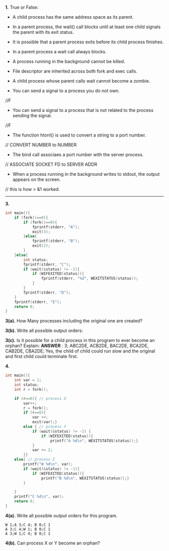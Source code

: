 **1.** True or False:


- A child process has the same address space as its parent.

- In a parent process, the wait() call blocks until at least one child signals the parent with its exit status.

- It is possible that a parent process exits before its child process finishes.

- In a parent process a wait call always blocks.

- A process running in the background cannot be killed.

- File descriptor are inherited across both fork and exec calls.

- A child process whose parent calls wait cannot become a zombie.

- You can send a signal to a process you do not own.

//F
- You can send a signal to a process that is not related to the process sending the signal.

//F
- The function htonl() is used to convert a string to a port number.

// CONVERT NUMBER to NUMBER
- The bind call associaes a port number with the server process.

// ASSOCIATE SOCKET FD to SERVER ADDR

- When a process running in the background writes to stdout, the output appears on the screen.

// this is how > &1 worked.



---
**3.** 
```c
int main(){
    if (fork()==0){
        if (fork()==0){
            fprintf(stderr, "A");
            exit(3);
        }else{
            fprintf(stderr, "B");
            exit(2);
        }
    }else{
        int status;
        fprintf(stderr, "C");
        if (wait(&status) != -1){
            if (WIFEXITED(status)){
                fprintf(stderr, "%d", WEXITSTATUS(status));
            }
        }
        fprintf(stderr, "D");
    }
    fprintf(stderr, "E");
    return 0;
}
```
**3(a).** How Many processes including the original one are created?
 
**3(b).** Write all possible output orders:

**3(c).** Is it possible for a child process in this program to ever become an orphan? Explain:
**ANSWER** : 3; ABC2DE, ACB2DE, BAC2DE, BCA2DE, CAB2DE, CBA2DE; Yes, the child of child could run slow and the original and first child could terminate first.


**4.** 
```c
int main(){
	int var = 1;
	int status;
	int r = fork();

	if (r==0){ // process X
		var++;
		r = fork();
		if (r==0){
			var ++;
			exit(var);} 
		else { // process Y
			if (wait(&status) != -1) {
				if (WIFEXITED(status)){
					printf("A %d\n", WEXITSTATUS(status));}
			}
			var += 2;
		}}
	else{ // process Z
		printf("W %d\n", var);
		if (wait(&status) != -1){
			if (WIFEXITED(status)){
				printf("B %d\n", WEXITSTATUS(status));}
		}

	}
	printf("C %d\n", var);
	return 0;
}
```

**4(a).** Write all possible output orders for this program.

 ```
 W 1;A 3;C 4; B 0;C 1
 A 3;C 4;W 1; B 0;C 1
 A 3;W 1;C 4; B 0;C 1
 ``` 

**4(b).** Can process X or Y become an orphan? 

